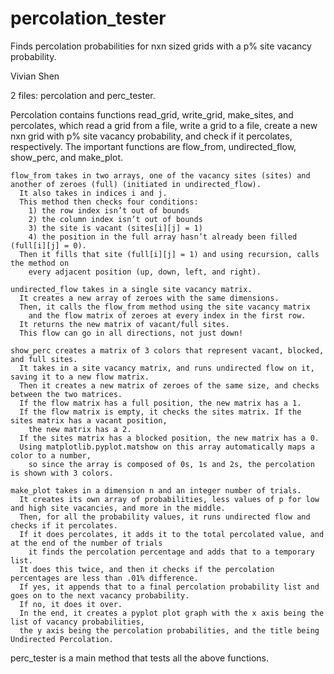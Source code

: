 # percolation_tester
Finds percolation probabilities for nxn sized grids with a p% site vacancy probability.

Vivian Shen 

2 files: percolation and perc_tester.

Percolation contains functions read_grid, write_grid, make_sites, and percolates, which read a grid from a file, write a grid to a file, create a new nxn grid with p% site vacancy probability, and check if it percolates, respectively. The important functions are flow_from, undirected_flow, show_perc, and make_plot.

    flow_from takes in two arrays, one of the vacancy sites (sites) and another of zeroes (full) (initiated in undirected_flow). 
      It also takes in indices i and j. 
      This method then checks four conditions: 
        1) the row index isn’t out of bounds
        2) the column index isn’t out of bounds
        3) the site is vacant (sites[i][j] = 1) 
        4) the position in the full array hasn’t already been filled (full[i][j] = 0). 
      Then it fills that site (full[i][j] = 1) and using recursion, calls the method on 
        every adjacent position (up, down, left, and right).

    undirected_flow takes in a single site vacancy matrix. 
      It creates a new array of zeroes with the same dimensions. 
      Then, it calls the flow_from method using the site vacancy matrix
        and the flow matrix of zeroes at every index in the first row. 
      It returns the new matrix of vacant/full sites. 
      This flow can go in all directions, not just down!

    show_perc creates a matrix of 3 colors that represent vacant, blocked, and full sites. 
      It takes in a site vacancy matrix, and runs undirected flow on it, saving it to a new flow matrix. 
      Then it creates a new matrix of zeroes of the same size, and checks between the two matrices. 
      If the flow matrix has a full position, the new matrix has a 1. 
      If the flow matrix is empty, it checks the sites matrix. If the sites matrix has a vacant position, 
        the new matrix has a 2. 
      If the sites matrix has a blocked position, the new matrix has a 0. 
      Using matplotlib.pyplot.matshow on this array automatically maps a color to a number, 
        so since the array is composed of 0s, 1s and 2s, the percolation is shown with 3 colors.

    make_plot takes in a dimension n and an integer number of trials. 
      It creates its own array of probabilities, less values of p for low and high site vacancies, and more in the middle. 
      Then, for all the probability values, it runs undirected flow and checks if it percolates. 
      If it does percolates, it adds it to the total percolated value, and at the end of the number of trials 
        it finds the percolation percentage and adds that to a temporary list. 
      It does this twice, and then it checks if the percolation percentages are less than .01% difference. 
      If yes, it appends that to a final percolation probability list and goes on to the next vacancy probability. 
      If no, it does it over. 
      In the end, it creates a pyplot plot graph with the x axis being the list of vacancy probabilities, 
      the y axis being the percolation probabilities, and the title being Undirected Percolation.

perc_tester is a main method that tests all the above functions.

